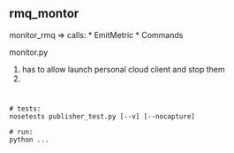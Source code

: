 


## rmq_montor

monitor_rmq => calls:
    * EmitMetric
    * Commands


monitor.py

1. has to allow launch personal cloud client and stop them
2. 


# 



```
# tests: 
nosetests publisher_test.py [--v] [--nocapture]

# run:
python ...

```



# 